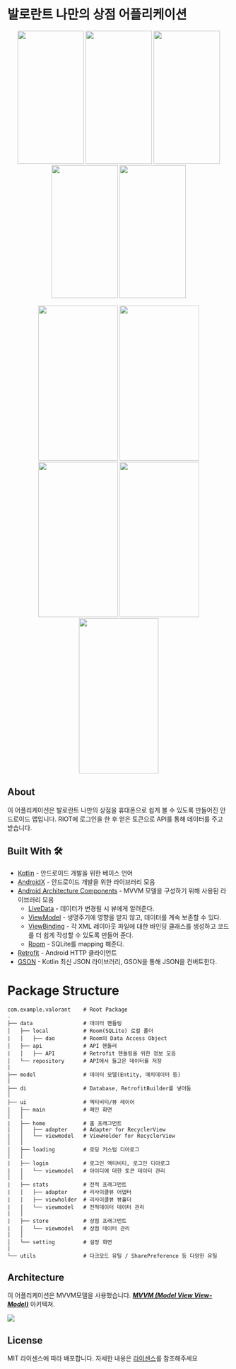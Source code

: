 # 발로란트 나만의 상점 어플리케이션
<p align=center>
<img src = "https://user-images.githubusercontent.com/23256819/129694135-94d27215-7ead-4931-90ca-7876ad9e0972.png" width=150 height = 300>
<img src = "https://user-images.githubusercontent.com/23256819/129694140-919e4773-a11a-4405-93e2-7000e3f7d7d8.png" width=150 height = 300>
<img src = "https://user-images.githubusercontent.com/23256819/129694259-989334ee-4bc7-41b8-a89c-a58d6c6faa7d.png" width=150 height = 300>
<img src = "https://user-images.githubusercontent.com/23256819/129694265-6ad371e6-d086-4fce-ba01-85624643bbbc.png" width=150 height = 300>
<img src = "https://user-images.githubusercontent.com/23256819/129694269-ddee9e4f-e965-4834-ab56-ba155e8ba806.png" width=150 height = 300>
</p>
<p align=center>
<img src = "https://user-images.githubusercontent.com/23256819/129694621-8ca4e762-7d85-46f0-a514-057defb36ffe.png" width=180 height = 350>
<img src = "https://user-images.githubusercontent.com/23256819/129694626-37d5cb76-a7eb-4d6b-bfe5-96f7ef1927e1.png" width=180 height = 350>
<img src = "https://user-images.githubusercontent.com/23256819/129694635-ebfeb1f3-796b-4001-81df-997c5c2d37ec.png" width=180 height = 350>
<img src = "https://user-images.githubusercontent.com/23256819/129694653-3ddf55e5-d4c4-48a6-96bd-3162c72949d1.png" width=180 height = 350>
<img src = "https://user-images.githubusercontent.com/23256819/129694660-3fead4ea-ac54-42e6-a472-4b105939357d.png" width=180 height = 350>
</p>

## About
 이 어플리케이션은 발로란트 나만의 상점을 휴대폰으로 쉽게 볼 수 있도록 만들어진 안드로이드 앱입니다. RIOT에 로그인을 한 후 얻은 토큰으로 API를 통해
 데이터를 주고 받습니다.

## Built With 🛠
- [Kotlin](https://kotlinlang.org/) - 안드로이드 개발을 위한 베이스 언어
- [AndroidX](https://developer.android.com/jetpack/getting-started) - 안드로이드 개발을 위한 라이브러리 모음
- [Android Architecture Components](https://developer.android.com/topic/libraries/architecture) - MVVM 모델을 구성하기 위해 사용된 라이브러리 모음
  - [LiveData](https://developer.android.com/topic/libraries/architecture/livedata) - 데이터가 변경될 시 뷰에게 알려준다.
  - [ViewModel](https://developer.android.com/topic/libraries/architecture/viewmodel) - 생명주기에 영향을 받지 않고, 데이터를 계속 보존할 수 있다.
  - [ViewBinding](https://developer.android.com/topic/libraries/view-binding) - 각 XML 레이아웃 파일에 대한 바인딩 클래스를 생성하고 코드를 더 쉽게 작성할 수 있도록 만들어 준다.
  - [Room](https://developer.android.com/topic/libraries/architecture/room) - SQLite를 mapping 해준다.
- [Retrofit](https://square.github.io/retrofit/) - Android HTTP 클라이언트
- [GSON](https://github.com/google/gson) - Kotlin 최신 JSON 라이브러리, GSON을 통해 JSON을 컨버트한다.


# Package Structure
    
    com.example.valorant    # Root Package
    .
    ├── data                # 데이터 핸들링
    │   ├── local           # Room(SQLite) 로컬 폴더
    |   │   ├── dao         # Room의 Data Access Object    
    │   ├── api             # API 핸들러     
    |   │   ├── API         # Retrofit 핸들링을 위한 정보 모음
    │   └── repository      # API에서 들고온 데이터를 저장
    |
    ├── model               # 데이터 모델(Entity, 매치데이터 등)
    |
    ├── di                  # Database, RetrofitBuilder를 넣어둠            
    │   
    ├── ui                  # 엑티비티/뷰 레이어 
    │   ├── main            # 메인 화면
    │   │
    |   ├── home            # 홈 프래그먼트
    |   │   ├── adapter     # Adapter for RecyclerView
    |   │   └── viewmodel   # ViewHolder for RecyclerView  
    │   │ 
    │   ├── loading         # 로딩 커스텀 디아로그
    │   │ 
    |   ├── login           # 로그인 액티비티, 로그인 디아로그
    |   │   └── viewmodel   # 아이디에 대한 토큰 데이터 관리
    │   │
    |   ├── stats           # 전적 프래그먼트
    |   │   ├── adapter     # 리사이클뷰 어뎁터
    |   │   ├── viewholder  # 리사이클뷰 뷰홀더 
    |   │   └── viewmodel   # 전적데이터 데이터 관리
    |   │    
    |   ├── store           # 상점 프래그먼트
    |   │   └── viewmodel   # 상점 데이터 관리
    |   │  
    │   └── setting         # 설정 화면
    |
    └── utils               # 다크모드 유틸 / SharePreference 등 다양한 유틸
    
    
## Architecture
이 어플리케이션은 MVVM모델을 사용했습니다. [***MVVM (Model View View-Model)***](https://developer.android.com/jetpack/docs/guide#recommended-app-arch) 아키텍쳐.

![](https://developer.android.com/topic/libraries/architecture/images/final-architecture.png)


## License
MIT 라이센스에 따라 배포합니다. 자세한 내용은 [라이센스](https://github.com/JeeSeongDeok/valorantapp/blob/master/LICENSE.md)를 참조해주세요
